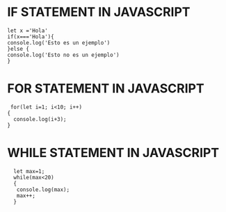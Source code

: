 #  IF STATEMENT IN JAVASCRIPT

    let x ='Hola'
    if(x==='Hola'){
    console.log('Esto es un ejemplo')
    }else {
    console.log('Esto no es un ejemplo')
    }
    
    
 #  FOR STATEMENT IN JAVASCRIPT
    
     for(let i=1; i<10; i++)
    {
      console.log(i+3);
    }
    
    
 #  WHILE STATEMENT IN JAVASCRIPT
 
 
      let max=1;
      while(max<20)
      {
       console.log(max);
       max++;
      }
